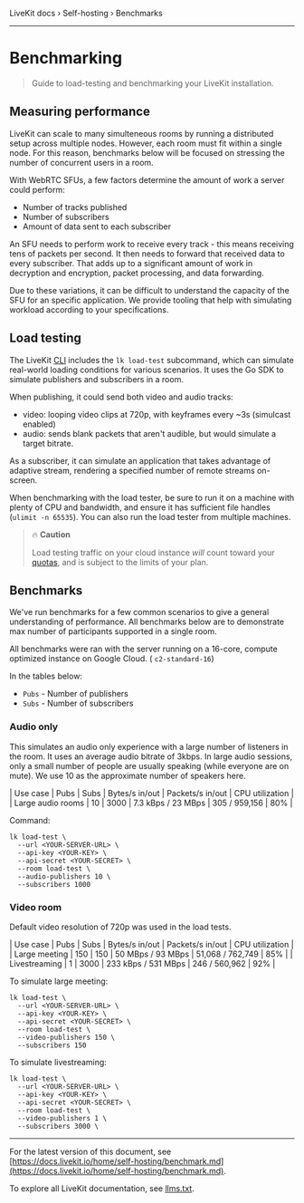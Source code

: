 LiveKit docs › Self-hosting › Benchmarks

---

# Benchmarking

> Guide to load-testing and benchmarking your LiveKit installation.

## Measuring performance

LiveKit can scale to many simulteneous rooms by running a distributed setup across multiple nodes. However, each room must fit within a single node. For this reason, benchmarks below will be focused on stressing the number of concurrent users in a room.

With WebRTC SFUs, a few factors determine the amount of work a server could perform:

- Number of tracks published
- Number of subscribers
- Amount of data sent to each subscriber

An SFU needs to perform work to receive every track - this means receiving tens of packets per second. It then needs to forward that received data to every subscriber. That adds up to a significant amount of work in decryption and encryption, packet processing, and data forwarding.

Due to these variations, it can be difficult to understand the capacity of the SFU for an specific application. We provide tooling that help with simulating workload according to your specifications.

## Load testing

The LiveKit [CLI](https://github.com/livekit/livekit-cli) includes the `lk load-test` subcommand, which can simulate real-world loading conditions for various scenarios. It uses the Go SDK to simulate publishers and subscribers in a room.

When publishing, it could send both video and audio tracks:

- video: looping video clips at 720p, with keyframes every ~3s (simulcast enabled)
- audio: sends blank packets that aren't audible, but would simulate a target bitrate.

As a subscriber, it can simulate an application that takes advantage of adaptive stream, rendering a specified number of remote streams on-screen.

When benchmarking with the load tester, be sure to run it on a machine with plenty of CPU and bandwidth, and ensure it has sufficient file handles (`ulimit -n 65535`). You can also run the load tester from multiple machines.

> 🔥 **Caution**
> 
> Load testing traffic on your cloud instance _will_ count toward your [quotas](https://docs.livekit.io/home/cloud/quotas-and-limits.md), and is subject to the limits of your plan.

## Benchmarks

We've run benchmarks for a few common scenarios to give a general understanding of performance. All benchmarks below are to demonstrate max number of participants supported in a single room.

All benchmarks were ran with the server running on a 16-core, compute optimized instance on Google Cloud. ( `c2-standard-16`)

In the tables below:

- `Pubs` - Number of publishers
- `Subs` - Number of subscribers

### Audio only

This simulates an audio only experience with a large number of listeners in the room. It uses an average audio bitrate of 3kbps. In large audio sessions, only a small number of people are usually speaking (while everyone are on mute). We use 10 as the approximate number of speakers here.

| Use case | Pubs | Subs | Bytes/s in/out | Packets/s in/out | CPU utilization |
| Large audio rooms | 10 | 3000 | 7.3 kBps / 23 MBps | 305 / 959,156 | 80% |

Command:

```shell
lk load-test \
  --url <YOUR-SERVER-URL> \
  --api-key <YOUR-KEY> \
  --api-secret <YOUR-SECRET> \
  --room load-test \
  --audio-publishers 10 \
  --subscribers 1000

```

### Video room

Default video resolution of 720p was used in the load tests.

| Use case | Pubs | Subs | Bytes/s in/out | Packets/s in/out | CPU utilization |
| Large meeting | 150 | 150 | 50 MBps / 93 MBps | 51,068 / 762,749 | 85% |
| Livestreaming | 1 | 3000 | 233 kBps / 531 MBps | 246 / 560,962 | 92% |

To simulate large meeting:

```shell
lk load-test \
  --url <YOUR-SERVER-URL> \
  --api-key <YOUR-KEY> \
  --api-secret <YOUR-SECRET> \
  --room load-test \
  --video-publishers 150 \
  --subscribers 150

```

To simulate livestreaming:

```shell
lk load-test \
  --url <YOUR-SERVER-URL> \
  --api-key <YOUR-KEY> \
  --api-secret <YOUR-SECRET> \
  --room load-test \
  --video-publishers 1 \
  --subscribers 3000 \

```

---


For the latest version of this document, see [https://docs.livekit.io/home/self-hosting/benchmark.md](https://docs.livekit.io/home/self-hosting/benchmark.md).

To explore all LiveKit documentation, see [llms.txt](https://docs.livekit.io/llms.txt).